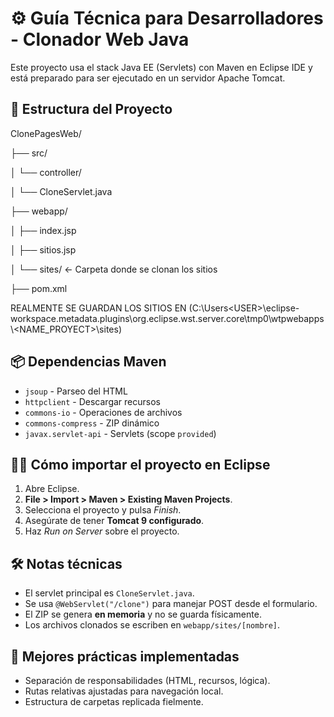 # ⚙️ Guía Técnica para Desarrolladores - Clonador Web Java

Este proyecto usa el stack Java EE (Servlets) con Maven en Eclipse IDE y está preparado para ser ejecutado en un servidor Apache Tomcat.

## 📁 Estructura del Proyecto

ClonePagesWeb/

├── src/

│ └── controller/

│ └── CloneServlet.java

├── webapp/

│ ├── index.jsp

│ ├── sitios.jsp

│ └── sites/ ← Carpeta donde se clonan los sitios

├── pom.xml

REALMENTE SE GUARDAN LOS SITIOS EN (C:\Users\<USER>\eclipse-workspace\.metadata\.plugins\org.eclipse.wst.server.core\tmp0\wtpwebapps\\<NAME_PROYECT>\sites)

## 📦 Dependencias Maven

- `jsoup` - Parseo del HTML
- `httpclient` - Descargar recursos
- `commons-io` - Operaciones de archivos
- `commons-compress` - ZIP dinámico
- `javax.servlet-api` - Servlets (scope `provided`)

## 🧑‍💻 Cómo importar el proyecto en Eclipse

1. Abre Eclipse.
2. **File > Import > Maven > Existing Maven Projects**.
3. Selecciona el proyecto y pulsa _Finish_.
4. Asegúrate de tener **Tomcat 9 configurado**.
5. Haz _Run on Server_ sobre el proyecto.

## 🛠️ Notas técnicas

- El servlet principal es `CloneServlet.java`.
- Se usa `@WebServlet("/clone")` para manejar POST desde el formulario.
- El ZIP se genera **en memoria** y no se guarda físicamente.
- Los archivos clonados se escriben en `webapp/sites/[nombre]`.

## 📎 Mejores prácticas implementadas

- Separación de responsabilidades (HTML, recursos, lógica).
- Rutas relativas ajustadas para navegación local.
- Estructura de carpetas replicada fielmente.
